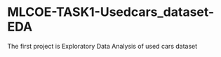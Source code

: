 # MLCOE-TASK1-Usedcars_dataset-EDA
The first project is Exploratory Data Analysis of used cars dataset


